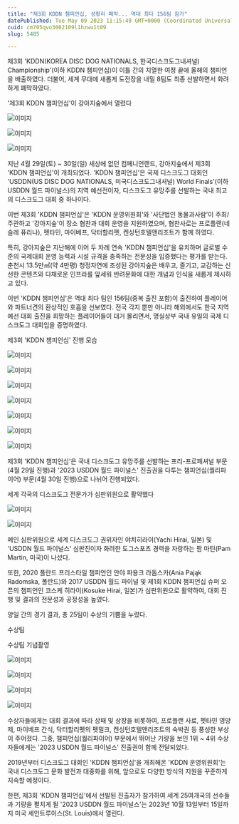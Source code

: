 ```yaml
---
title: "제3회 KDDN 챔피언십, 성황리 폐막... 역대 최다 156팀 참가"
datePublished: Tue May 09 2023 11:15:49 GMT+0000 (Coordinated Universal Time)
cuid: cm705qvo3002109l1hzwu1t09
slug: 5485

---
```



제3회 'KDDN(KOREA DISC DOG NATIONALS, 한국디스크도그내셔널) Championship'(이하 KDDN 챔피언십)이 이틀 간의 치열한 여정 끝에 올해의 챔피언을 배출하였다. 더불어, 세계 무대에 새롭게 도전장을 내밀 8팀도 최종 선발하면서 화려하게 폐막하였다.

'제3회 KDDN 챔피언십'이 강아지숲에서 열렸다

![이미지](https://cdn.hashnode.com/res/hashnode/image/upload/v1739258705498/7e90e21c-58b1-4a62-a92a-7a698acf6756.jpeg)

![이미지](https://cdn.hashnode.com/res/hashnode/image/upload/v1739258707526/8b296c3d-336b-403a-878d-c0ca37029b98.jpeg)

![이미지](https://cdn.hashnode.com/res/hashnode/image/upload/v1739258709709/8bcc4a9c-7f97-44d2-a03f-a7db986d0d16.jpeg)

지난 4월 29일(토) ~ 30일(일) 세상에 없던 컴페니언랜드, 강아지숲에서 제3회 'KDDN 챔피언십'이 개최되었다. 'KDDN 챔피언십'은 국제 디스크도그 대회인 'USDDN(US DISC DOG NATIONALS, 미국디스크도그내셔널) World Finals'(이하 USDDN 월드 파이널스)의 지역 예선전이자, 디스크도그 유망주를 선발하는 국내 최고의 디스크도그 대회 중 하나이다.

이번 제3회 'KDDN 챔피언십'은 'KDDN 운영위원회'와 '사단법인 동물과사람'이 주최/주관하고 '강아지숲'이 장소 협찬과 대회 운영을 지원하였으며, 협찬사로는 프로플랜(네슬레 퓨리나), 펫타민, 마이베프, 닥터할리펫, 켄싱턴호텔앤리조트가 함께 하였다.

특히, 강아지숲은 지난해에 이어 두 차례 연속 'KDDN 챔피언십'을 유치하며 글로벌 수준의 국제대회 운영 능력과 시설 규격을 충족하는 전문성을 입증했다는 평가를 받는다. 춘천시 13.5만㎡(약 4만평) 청정자연에 조성된 강아지숲은 배우고, 즐기고, 교감하는 신선한 콘텐츠와 다채로운 인프라를 앞세워 반려문화에 대한 개념과 인식을 새롭게 제시하고 있다.

이번 'KDDN 챔피언십'은 역대 최다 팀인 156팀(중복 출진 포함)이 출진하여 플레이어와 파트너견의 환상적인 호흡을 선보였다. 전국 각지 뿐만 아니라 해외에서도 한국 지역 예선 대회 출진을 희망하는 플레이어들이 대거 몰리면서, 명실상부 국내 유일의 국제 디스크도그 대회임을 증명하였다.

제3회 'KDDN 챔피언십' 진행 모습

![이미지](https://cdn.hashnode.com/res/hashnode/image/upload/v1739258711892/e1d08909-fe76-4b53-a651-40bdae28731a.jpeg)

![이미지](https://cdn.hashnode.com/res/hashnode/image/upload/v1739258714043/8109417b-2423-4145-bb9a-374396174d0d.jpeg)

![이미지](https://cdn.hashnode.com/res/hashnode/image/upload/v1739258716092/7c9cdd2f-a11a-4883-b986-1cf2a592ccda.jpeg)

![이미지](https://cdn.hashnode.com/res/hashnode/image/upload/v1739258718227/6500c816-3c8c-4c9c-967b-d8a6c61c670b.jpeg)

![이미지](https://cdn.hashnode.com/res/hashnode/image/upload/v1739258720151/e3e79af6-1273-45ef-af4f-85d13c8e5c58.jpeg)

![이미지](https://cdn.hashnode.com/res/hashnode/image/upload/v1739258722632/28014a01-7ffc-4e68-b710-25c7dbe47200.jpeg)

![이미지](https://cdn.hashnode.com/res/hashnode/image/upload/v1739258724677/856a904f-f77e-4c9a-8c9e-85195311010a.jpeg)

제3회 'KDDN 챔피언십'은 국내 디스크도그 유망주를 선발하는 프리-프로페셔널 부문(4월 29일 진행)과 '2023 USDDN 월드 파이널스' 진출권을 다투는 챔피언십(퀄리파이어) 부문(4월 30일 진행)으로 나뉘어 진행되었다.

세계 각국의 디스크도그 전문가가 심판위원으로 활약했다

![이미지](https://cdn.hashnode.com/res/hashnode/image/upload/v1739258726638/b4e500a5-c606-4a7e-8935-654490ef7885.jpeg)

![이미지](https://cdn.hashnode.com/res/hashnode/image/upload/v1739258728777/b286669a-89ff-43df-a4e2-3f6d872ca724.jpeg)

메인 심판위원으로 세계 디스크도그 권위자인 야치히라이(Yachi Hirai, 일본) 및 'USDDN 월드 파이널스' 심판진이자 화려한 도그스포츠 경력을 자랑하는 팜 마틴(Pam Martin, 미국)이 나섰다.

또한, 2020 폴란드 프리스타일 챔피언인 안야 파용크 라돔스카(Ania Pająk Radomska, 폴란드)와 2017 USDDN 월드 파이널 및 제1회 KDDN 챔피언십 슈퍼 오픈의 챔피언인 코스케 히라이(Kosuke Hirai, 일본)가 심판위원으로 활약하여, 대회 진행 및 결과의 전문성과 공정성을 높였다.

양일 간의 경기 결과, 총 25팀이 수상의 기쁨을 누렸다.

수상팀

수상팀 기념촬영

![이미지](https://cdn.hashnode.com/res/hashnode/image/upload/v1739258730771/19cba681-8d96-496c-a5b3-071b34b85e9a.jpeg)

![이미지](https://cdn.hashnode.com/res/hashnode/image/upload/v1739258732956/8f48f12b-beed-4ed0-819d-6d431ab4fede.jpeg)

![이미지](https://cdn.hashnode.com/res/hashnode/image/upload/v1739258735022/3026936a-e953-42bd-a2c8-06b91e84b4fc.jpeg)

![이미지](https://cdn.hashnode.com/res/hashnode/image/upload/v1739258737134/6b0f5647-609a-4d21-9ad8-5c658a2abc32.jpeg)

수상자들에게는 대회 결과에 따라 상패 및 상장을 비롯하여, 프로플랜 사료, 펫타민 영양제, 마이베프 간식, 닥터할리펫의 펫밀크, 켄싱턴호텔앤리조트의 숙박권 등 풍성한 부상이 주어졌다. 그중, 챔피언십(퀄리파이어) 부문에서 뛰어난 기량을 보인 1위 ~ 4위 수상자들에게는 '2023 USDDN 월드 파이널스' 진출권이 함께 전달되었다.

2019년부터 디스크도그 대회인 'KDDN 챔피언십'을 개최해온 'KDDN 운영위원회'는 국내 디스크도그 문화 발전과 대중화를 위해, 앞으로도 다양한 방식의 지원을 꾸준하게 지속할 예정이다.

한편, 제3회 'KDDN 챔피언십'에서 선발된 진출자가 참가하여 세계 25여개국의 선수들과 기량을 펼치게 될 '2023 USDDN 월드 파이널스'는 2023년 10월 13일부터 15일까지 미국 세인트루이스(St. Louis)에서 열린다.